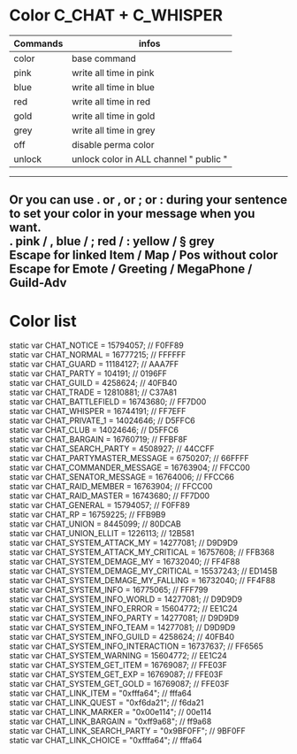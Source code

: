 # Color C_CHAT + C_WHISPER

Commands | infos
--- | ---
color | base command
pink | write all time in pink
blue | write all time in blue
red | write all time in red
gold | write all time in gold
grey | write all time in grey
off | disable perma color
unlock | unlock color in ALL channel " public "

---
Or you can use . or , or ; or : during your sentence to set your color in your message when you want. <br>
. pink / , blue / ; red / : yellow / § grey <br>
Escape for linked Item / Map / Pos without color <br>
Escape for Emote / Greeting / MegaPhone / Guild-Adv
---

# Color list
   static var CHAT_NOTICE = 15794057; // F0FF89 <br>
   static var CHAT_NORMAL = 16777215; // FFFFFF <br>
   static var CHAT_GUARD = 11184127; // AAA7FF <br>
   static var CHAT_PARTY = 104191; // 0196FF <br>
   static var CHAT_GUILD = 4258624; // 40FB40 <br>
   static var CHAT_TRADE = 12810881; // C37A81 <br>
   static var CHAT_BATTLEFIELD = 16743680; // FF7D00 <br>
   static var CHAT_WHISPER = 16744191; // FF7EFF <br>
   static var CHAT_PRIVATE_1 = 14024646; // D5FFC6 <br>
   static var CHAT_CLUB = 14024646; // D5FFC6 <br>
   static var CHAT_BARGAIN = 16760719; // FFBF8F <br>
   static var CHAT_SEARCH_PARTY = 4508927; // 44CCFF <br>
   static var CHAT_PARTYMASTER_MESSAGE = 6750207; // 66FFFF <br>
   static var CHAT_COMMANDER_MESSAGE = 16763904; // FFCC00 <br>
   static var CHAT_SENATOR_MESSAGE = 16764006; // FFCC66 <br>
   static var CHAT_RAID_MEMBER = 16763904; // FFCC00 <br>
   static var CHAT_RAID_MASTER = 16743680; // FF7D00 <br>
   static var CHAT_GENERAL = 15794057; // F0FF89 <br>
   static var CHAT_RP = 16759225; // FFB9B9 <br>
   static var CHAT_UNION = 8445099; // 80DCAB <br>
   static var CHAT_UNION_ELLIT = 1226113; // 12B581 <br>
   static var CHAT_SYSTEM_ATTACK_MY = 14277081; // D9D9D9 <br>
   static var CHAT_SYSTEM_ATTACK_MY_CRITICAL = 16757608; // FFB368 <br>
   static var CHAT_SYSTEM_DEMAGE_MY = 16732040; // FF4F88 <br>
   static var CHAT_SYSTEM_DEMAGE_MY_CRITICAL = 15537243; // ED145B <br>
   static var CHAT_SYSTEM_DEMAGE_MY_FALLING = 16732040; // FF4F88 <br>
   static var CHAT_SYSTEM_INFO = 16775065; // FFF799 <br>
   static var CHAT_SYSTEM_INFO_WORLD = 14277081; // D9D9D9 <br>
   static var CHAT_SYSTEM_INFO_ERROR = 15604772; // EE1C24 <br>
   static var CHAT_SYSTEM_INFO_PARTY = 14277081; // D9D9D9 <br>
   static var CHAT_SYSTEM_INFO_TEAM = 14277081; // D9D9D9 <br>
   static var CHAT_SYSTEM_INFO_GUILD = 4258624; // 40FB40 <br>
   static var CHAT_SYSTEM_INFO_INTERACTION = 16737637; // FF6565 <br>
   static var CHAT_SYSTEM_WARNING = 15604772; // EE1C24 <br>
   static var CHAT_SYSTEM_GET_ITEM = 16769087; // FFE03F <br>
   static var CHAT_SYSTEM_GET_EXP = 16769087; // FFE03F <br>
   static var CHAT_SYSTEM_GET_GOLD = 16769087; // FFE03F <br>
   static var CHAT_LINK_ITEM = "0xfffa64"; // fffa64 <br>
   static var CHAT_LINK_QUEST = "0xf6da21"; // f6da21 <br>
   static var CHAT_LINK_MARKER = "0x00e114"; // 00e114 <br>
   static var CHAT_LINK_BARGAIN = "0xff9a68"; // ff9a68 <br>
   static var CHAT_LINK_SEARCH_PARTY = "0x9BF0FF"; // 9BF0FF <br>
   static var CHAT_LINK_CHOICE = "0xfffa64"; // fffa64 <br>
